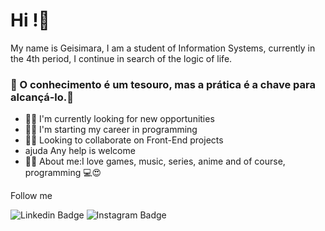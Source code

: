 # Hi !👋

My name is Geisimara, I am a student of Information Systems, currently in the 4th period, I continue in search of the logic of life.


### 🌈 O conhecimento é um tesouro, mas a prática é a chave para alcançá-lo.🍃
  


- 📍🙏 I'm currently looking for new opportunities
- 📍✨ I'm starting my career in programming
- 📍✅ Looking to collaborate on Front-End projects
- ajuda Any help is welcome
- 📍😎 About me:I love games, music, series, anime and of course, programming 💻😍

 Follow me
 
 ![Linkedin Badge](https://img.shields.io/badge/-LinkedIn-blue?style=flat-square&logo=Linkedin&logoColor=white&link=[https://www.linkedin.com/in/geisimara-paulo/](https://www.linkedin.com/in/geisimara-paulo/))  ![Instagram Badge](https://img.shields.io/badge/-Instagram-violet?style=flat-square&logo=Instagram&logoColor=white&link=[https://www.instagram.com/geizy_carollina/](https://www.instagram.com/geizy_carollina/))
